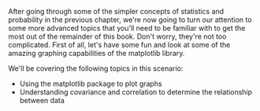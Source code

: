 After going through some of the simpler concepts of statistics and probability in the previous chapter, we're now going to turn our attention to some more advanced topics that you'll need to be familiar with to get the most out of the remainder of this book. Don't worry, they're not too complicated. First of all, let's have some fun and look at some of the amazing graphing capabilities of the matplotlib library.

We'll be covering the following topics in this scenario:

- Using the matplotlib package to plot graphs
- Understanding covariance and correlation to determine the relationship between data